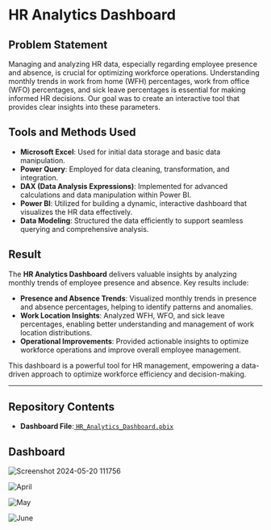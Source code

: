 # HR Analytics Dashboard

## Problem Statement
Managing and analyzing HR data, especially regarding employee presence and absence, is crucial for optimizing workforce operations. Understanding monthly trends in work from home (WFH) percentages, work from office (WFO) percentages, and sick leave percentages is essential for making informed HR decisions. Our goal was to create an interactive tool that provides clear insights into these parameters.

## Tools and Methods Used

- **Microsoft Excel**: Used for initial data storage and basic data manipulation.
- **Power Query**: Employed for data cleaning, transformation, and integration.
- **DAX (Data Analysis Expressions)**: Implemented for advanced calculations and data manipulation within Power BI.
- **Power BI**: Utilized for building a dynamic, interactive dashboard that visualizes the HR data effectively.
- **Data Modeling**: Structured the data efficiently to support seamless querying and comprehensive analysis.

## Result
The **HR Analytics Dashboard** delivers valuable insights by analyzing monthly trends of employee presence and absence. Key results include:

- **Presence and Absence Trends**: Visualized monthly trends in presence and absence percentages, helping to identify patterns and anomalies.
- **Work Location Insights**: Analyzed WFH, WFO, and sick leave percentages, enabling better understanding and management of work location distributions.
- **Operational Improvements**: Provided actionable insights to optimize workforce operations and improve overall employee management.

This dashboard is a powerful tool for HR management, empowering a data-driven approach to optimize workforce efficiency and decision-making.

---

## Repository Contents

- **Dashboard File**:[ `HR_Analytics_Dashboard.pbix`](https://app.powerbi.com/links/AUDU4WR9Hv?ctid=a888c29a-2c29-470b-b399-ff992e459cdc&pbi_source=linkShare)


## Dashboard
![Screenshot 2024-05-20 111756](https://github.com/VinithaDayalan/HR-Analytics-/assets/167068287/699249bc-47ce-4f3d-b671-c3acfce50614)

![April](https://github.com/VinithaDayalan/HR-Analytics-/assets/167068287/846179cb-4f8b-4e55-82c4-abf4cf3c8d5c)

![May](https://github.com/VinithaDayalan/HR-Analytics-/assets/167068287/cd2c28a4-8d20-4bc0-a6ba-fbd6fed0ddfd)

![June](https://github.com/VinithaDayalan/HR-Analytics-/assets/167068287/e794fc5a-9d2f-4953-bab1-4444041107ca)

